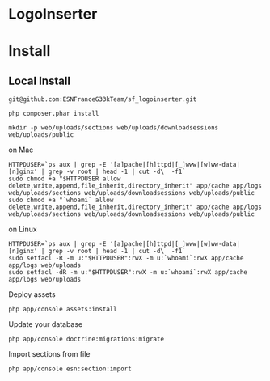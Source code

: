 # LogoInserter

# Install

## Local Install


```shell
git@github.com:ESNFranceG33kTeam/sf_logoinserter.git
```

```shell
php composer.phar install
```

```shell
mkdir -p web/uploads/sections web/uploads/downloadsessions web/uploads/public
```

on Mac 

```shell
HTTPDUSER=`ps aux | grep -E '[a]pache|[h]ttpd|[_]www|[w]ww-data|[n]ginx' | grep -v root | head -1 | cut -d\  -f1`
sudo chmod +a "$HTTPDUSER allow delete,write,append,file_inherit,directory_inherit" app/cache app/logs web/uploads/sections web/uploads/downloadsessions web/uploads/public
sudo chmod +a "`whoami` allow delete,write,append,file_inherit,directory_inherit" app/cache app/logs  web/uploads/sections web/uploads/downloadsessions web/uploads/public
```

on Linux

```shell
HTTPDUSER=`ps aux | grep -E '[a]pache|[h]ttpd|[_]www|[w]ww-data|[n]ginx' | grep -v root | head -1 | cut -d\  -f1`
sudo setfacl -R -m u:"$HTTPDUSER":rwX -m u:`whoami`:rwX app/cache app/logs web/uploads
sudo setfacl -dR -m u:"$HTTPDUSER":rwX -m u:`whoami`:rwX app/cache app/logs web/uploads
```

Deploy assets

```shell
php app/console assets:install
```
 
Update your database

```shell
php app/console doctrine:migrations:migrate
```

Import sections from file

```shell
php app/console esn:section:import
```


